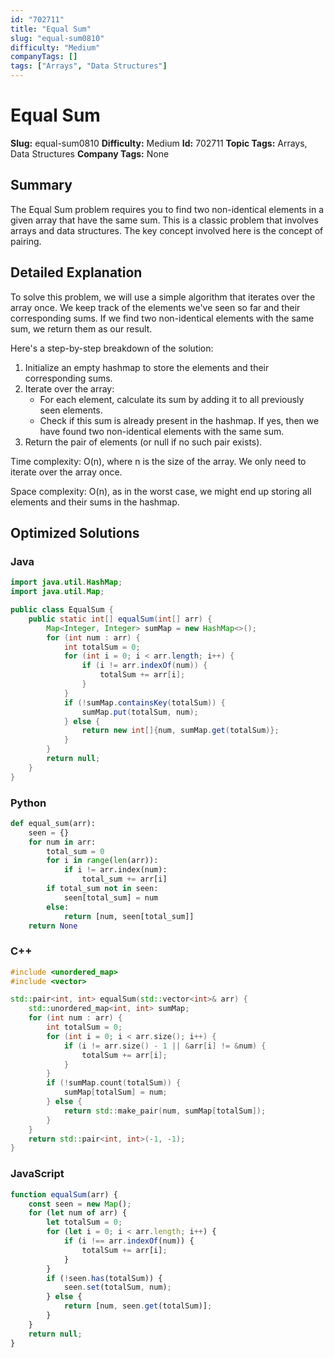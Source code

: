 ```yaml
---
id: "702711"
title: "Equal Sum"
slug: "equal-sum0810"
difficulty: "Medium"
companyTags: []
tags: ["Arrays", "Data Structures"]
---
```


**Equal Sum**
================

**Slug:** equal-sum0810
**Difficulty:** Medium
**Id:** 702711
**Topic Tags:** Arrays, Data Structures
**Company Tags:** None

## Summary
The Equal Sum problem requires you to find two non-identical elements in a given array that have the same sum. This is a classic problem that involves arrays and data structures. The key concept involved here is the concept of pairing.

## Detailed Explanation
To solve this problem, we will use a simple algorithm that iterates over the array once. We keep track of the elements we've seen so far and their corresponding sums. If we find two non-identical elements with the same sum, we return them as our result.

Here's a step-by-step breakdown of the solution:

1. Initialize an empty hashmap to store the elements and their corresponding sums.
2. Iterate over the array:
    * For each element, calculate its sum by adding it to all previously seen elements.
    * Check if this sum is already present in the hashmap. If yes, then we have found two non-identical elements with the same sum.
3. Return the pair of elements (or null if no such pair exists).

Time complexity: O(n), where n is the size of the array. We only need to iterate over the array once.

Space complexity: O(n), as in the worst case, we might end up storing all elements and their sums in the hashmap.

## Optimized Solutions

### Java
```java
import java.util.HashMap;
import java.util.Map;

public class EqualSum {
    public static int[] equalSum(int[] arr) {
        Map<Integer, Integer> sumMap = new HashMap<>();
        for (int num : arr) {
            int totalSum = 0;
            for (int i = 0; i < arr.length; i++) {
                if (i != arr.indexOf(num)) {
                    totalSum += arr[i];
                }
            }
            if (!sumMap.containsKey(totalSum)) {
                sumMap.put(totalSum, num);
            } else {
                return new int[]{num, sumMap.get(totalSum)};
            }
        }
        return null;
    }
}
```

### Python
```python
def equal_sum(arr):
    seen = {}
    for num in arr:
        total_sum = 0
        for i in range(len(arr)):
            if i != arr.index(num):
                total_sum += arr[i]
        if total_sum not in seen:
            seen[total_sum] = num
        else:
            return [num, seen[total_sum]]
    return None
```

### C++
```cpp
#include <unordered_map>
#include <vector>

std::pair<int, int> equalSum(std::vector<int>& arr) {
    std::unordered_map<int, int> sumMap;
    for (int num : arr) {
        int totalSum = 0;
        for (int i = 0; i < arr.size(); i++) {
            if (i != arr.size() - 1 || &arr[i] != &num) {
                totalSum += arr[i];
            }
        }
        if (!sumMap.count(totalSum)) {
            sumMap[totalSum] = num;
        } else {
            return std::make_pair(num, sumMap[totalSum]);
        }
    }
    return std::pair<int, int>(-1, -1);
}
```

### JavaScript
```javascript
function equalSum(arr) {
    const seen = new Map();
    for (let num of arr) {
        let totalSum = 0;
        for (let i = 0; i < arr.length; i++) {
            if (i !== arr.indexOf(num)) {
                totalSum += arr[i];
            }
        }
        if (!seen.has(totalSum)) {
            seen.set(totalSum, num);
        } else {
            return [num, seen.get(totalSum)];
        }
    }
    return null;
}
```